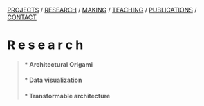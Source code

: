 [PROJECTS](./projects.html)  /  [RESEARCH](./research)  /  [MAKING](./making)  /  [TEACHING](./courses.html) / [PUBLICATIONS](./publications.html) /  [CONTACT](./contact.html)

# R e s e a r c h

> #### * Architectural Origami
> #### * Data visualization
> #### * Transformable architecture
